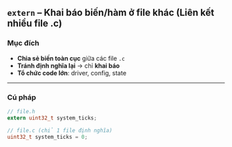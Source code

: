 ## `extern` – Khai báo biến/hàm ở file khác (Liên kết nhiều file .c)

### Mục đích
- **Chia sẻ biến toàn cục** giữa các file `.c`
- **Tránh định nghĩa lại** → chỉ **khai báo**
- **Tổ chức code lớn**: driver, config, state

---

### Cú pháp
```c
// file.h
extern uint32_t system_ticks;

// file.c (chỉ 1 file định nghĩa)
uint32_t system_ticks = 0;